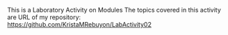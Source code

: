 This is a Laboratory Activity on Modules
The topics covered in this activity are
URL of my repository: https://github.com/KristaMRebuyon/LabActivity02
